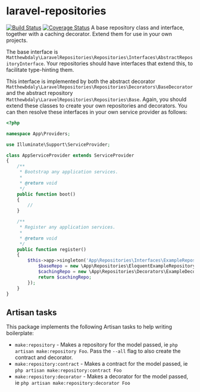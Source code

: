 # laravel-repositories

[![Build Status](https://travis-ci.org/matthewbdaly/laravel-repositories.svg?branch=master)](https://travis-ci.org/matthewbdaly/laravel-repositories)
[![Coverage Status](https://coveralls.io/repos/github/matthewbdaly/laravel-repositories/badge.svg?branch=master)](https://coveralls.io/github/matthewbdaly/laravel-repositories?branch=master)
A base repository class and interface, together with a caching decorator. Extend them for use in your own projects.

The base interface is `Matthewbdaly\LaravelRepositories\Repositories\Interfaces\AbstractRepositoryInterface`. Your repositories should have interfaces that extend this, to facilitate type-hinting them.

This interface is implemented by both the abstract decorator `Matthewbdaly\LaravelRepositories\Repositories\Decorators\BaseDecorator` and the abstract repository `Matthewbdaly\LaravelRepositories\Repositories\Base`. Again, you should extend these classes to create your own repositories and decorators. You can then resolve these interfaces in your own service provider as follows:

```php
<?php

namespace App\Providers;

use Illuminate\Support\ServiceProvider;

class AppServiceProvider extends ServiceProvider
{
    /**
     * Bootstrap any application services.
     *
     * @return void
     */
    public function boot()
    {
        //
    }

    /**
     * Register any application services.
     *
     * @return void
     */
    public function register()
    {
        $this->app->singleton('App\Repositories\Interfaces\ExampleRepositoryInterface', function () {
            $baseRepo = new \App\Repositories\EloquentExampleRepository(new \App\Example);
            $cachingRepo = new \App\Repositories\Decorators\ExampleDecorator($baseRepo, $this->app['cache.store']);
            return $cachingRepo;
        });
    }
}
```

Artisan tasks
-------------

This package implements the following Artisan tasks to help writing boilerplate:

* `make:repository` - Makes a repository for the model passed, ie `php artisan make:repository Foo`. Pass the `--all` flag to also create the contract and decorator.
* `make:repository:contract` - Makes a contract for the model passed, ie `php artisan make:repository:contract Foo`
* `make:repository:decorator` - Makes a decorator for the model passed, ie `php artisan make:repository:decorator Foo`
